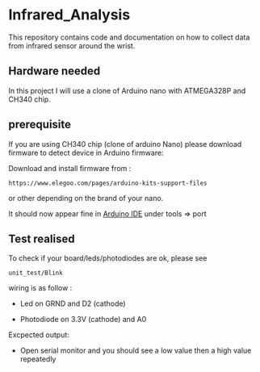 # Infrared_Analysis

This repository contains code and documentation on how to collect data from infrared sensor around the wrist.

## Hardware needed

In this project I will use a clone of Arduino nano with ATMEGA328P and CH340 chip.

## prerequisite

If you are using CH340 chip (clone of arduino Nano) please download firmware to detect device in Arduino firmware:

Download and install firmware from : 
```
https://www.elegoo.com/pages/arduino-kits-support-files
```
or other depending on the brand of your nano.

It should now appear fine in [Arduino IDE](https://www.arduino.cc/en/Main/OldSoftwareReleases) under tools => port

## Test realised

To check if your board/leds/photodiodes are ok, please see 
```
unit_test/Blink
```
wiring is as follow : 

- Led on GRND and D2 (cathode)

- Photodiode on 3.3V (cathode) and A0

Excpected output:

- Open serial monitor and you should see a low value then a high value repeatedly
